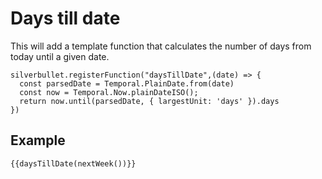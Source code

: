 # Days till date
This will add a template function that calculates the number of days from today until a given date.

```space-script
silverbullet.registerFunction("daysTillDate",(date) => {
  const parsedDate = Temporal.PlainDate.from(date)
  const now = Temporal.Now.plainDateISO();
  return now.until(parsedDate, { largestUnit: 'days' }).days
})
```

## Example

```template
{{daysTillDate(nextWeek())}}
```


